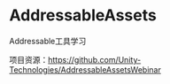 # AddressableAssets

Addressable工具学习

项目资源：<https://github.com/Unity-Technologies/AddressableAssetsWebinar>
